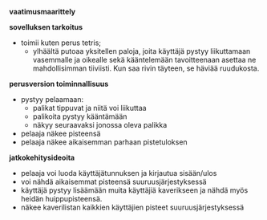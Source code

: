 **vaatimusmaarittely**

**sovelluksen tarkoitus**
- toimii kuten perus tetris; 
  - ylhäältä putoaa yksitellen paloja, joita käyttäjä pystyy liikuttamaan vasemmalle ja oikealle sekä kääntelemään tavoitteenaan asettaa ne mahdollisimman tiiviisti. Kun saa rivin täyteen, se häviää ruudukosta.

**perusversion toiminnallisuus**
- pystyy pelaamaan:
  - palikat tippuvat ja niitä voi liikuttaa 
  - palikoita pystyy kääntämään
  - näkyy seuraavaksi jonossa oleva palikka
- pelaaja näkee pisteensä
- pelaaja näkee aikaisemman parhaan pistetuloksen

**jatkokehitysideoita**
- pelaaja voi luoda käyttäjätunnuksen ja kirjautua sisään/ulos
- voi nähdä aikaisemmat pisteensä suuruusjärjestyksessä
- käyttäjä pystyy lisäämään muita käyttäjiä kaverikseen ja nähdä myös heidän huippupisteensä. 
- näkee kaverilistan kaikkien käyttäjien pisteet suuruusjärjestyksessä

